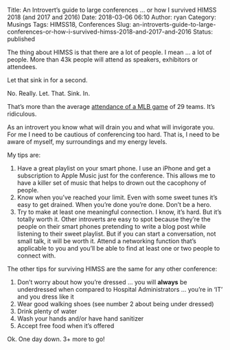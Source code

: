 Title: An Introvert’s guide to large conferences ... or how I survived HIMSS 2018 (and 2017 and 2016)
Date: 2018-03-06 06:10
Author: ryan
Category: Musings
Tags: HIMSS18, Conferences
Slug: an-introverts-guide-to-large-conferences-or-how-i-survived-himss-2018-and-2017-and-2016
Status: published

The thing about HIMSS is that there are a lot of people. I mean ... a lot of people. More than 43k people will attend as speakers, exhibitors or attendees.

Let that sink in for a second.

No. Really. Let. That. Sink. In.

That’s more than the average [attendance of a MLB game](https://www.baseball-reference.com/leagues/MLB/2017-misc.shtml "Average attendance") of 29 teams. It’s ridiculous.

As an introvert you know what will drain you and what will invigorate you. For me I need to be cautious of conferencing too hard. That is, I need to be aware of myself, my surroundings and my energy levels.

My tips are:

1.  Have a great playlist on your smart phone. I use an iPhone and get a subscription to Apple Music just for the conference. This allows me to have a killer set of music that helps to drown out the cacophony of people.
2.  Know when you’ve reached your limit. Even with some sweet tunes it’s easy to get drained. When you’re done you’re done. Don’t be a hero.
3.  Try to make at least one meaningful connection. I know, it’s hard. But it’s totally worth it. Other introverts are easy to spot because they’re the people on their smart phones pretending to write a blog post while listening to their sweet playlist. But if you can start a conversation, not small talk, it will be worth it. Attend a networking function that’s applicable to you and you’ll be able to find at least one or two people to connect with.

The other tips for surviving HIMSS are the same for any other conference:

1.  Don’t worry about how you’re dressed ... you will **always** be underdressed when compared to Hospital Administrators ... you’re in ‘IT’ and you dress like it
2.  Wear good walking shoes (see number 2 about being under dressed)
3.  Drink plenty of water
4.  Wash your hands and/or have hand sanitizer
5.  Accept free food when it’s offered

Ok. One day down. 3+ more to go!

